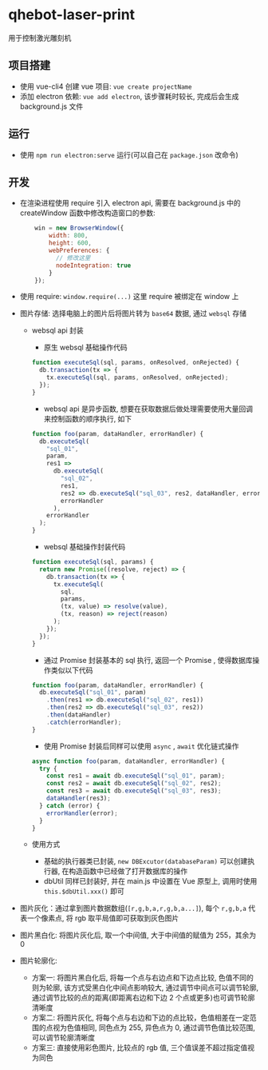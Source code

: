 # qhebot-laser-print

用于控制激光雕刻机

## 项目搭建

- 使用 vue-cli4 创建 vue 项目: `vue create projectName`
- 添加 electron 依赖: `vue add electron`, 该步骤耗时较长, 完成后会生成 background.js 文件

## 运行

- 使用 `npm run electron:serve` 运行(可以自己在 `package.json` 改命令)

## 开发

- 在渲染进程使用 require 引入 electron api, 需要在 background.js 中的 createWindow 函数中修改构造窗口的参数:

  ```JavaScript
      win = new BrowserWindow({
          width: 800,
          height: 600,
          webPreferences: {
            // 修改这里
            nodeIntegration: true
          }
      });
  ```

- 使用 require: `window.require(...)` 这里 require 被绑定在 window 上

- 图片存储: 选择电脑上的图片后将图片转为 `base64` 数据, 通过 `websql` 存储

  - websql api 封装

    - 原生 websql 基础操作代码

    ```javascript
    function executeSql(sql, params, onResolved, onRejected) {
      db.transaction(tx => {
        tx.executeSql(sql, params, onResolved, onRejected);
      });
    }
    ```

    - websql api 是异步函数, 想要在获取数据后做处理需要使用大量回调来控制函数的顺序执行, 如下

    ```javascript
    function foo(param, dataHandler, errorHandler) {
      db.executeSql(
        "sql_01",
        param,
        res1 =>
          db.executeSql(
            "sql_02",
            res1,
            res2 => db.executeSql("sql_03", res2, dataHandler, errorHandler),
            errorHandler
          ),
        errorHandler
      );
    }
    ```

    - websql 基础操作封装代码

    ```javascript
    function executeSql(sql, params) {
      return new Promise((resolve, reject) => {
        db.transaction(tx => {
          tx.executeSql(
            sql,
            params,
            (tx, value) => resolve(value),
            (tx, reason) => reject(reason)
          );
        });
      });
    }
    ```

    - 通过 Promise 封装基本的 sql 执行, 返回一个 Promise , 使得数据库操作类似以下代码

    ```javascript
    function foo(param, dataHandler, errorHandler) {
      db.executeSql("sql_01", param)
        .then(res1 => db.executeSql("sql_02", res1))
        .then(res2 => db.executeSql("sql_03", res2))
        .then(dataHandler)
        .catch(errorHandler);
    }
    ```

    - 使用 Promise 封装后同样可以使用 `async` , `await` 优化链式操作

    ```javascript
    async function foo(param, dataHandler, errorHandler) {
      try {
        const res1 = await db.executeSql("sql_01", param);
        const res2 = await db.executeSql("sql_02", res2);
        const res3 = await db.executeSql("sql_03", res3);
        dataHandler(res3);
      } catch (error) {
        errorHandler(error);
      }
    }
    ```

  - 使用方式
    - 基础的执行器类已封装, `new DBExcutor(databaseParam)` 可以创建执行器, 在构造函数中已经做了打开数据库的操作
    - dbUtil 同样已封装好, 并在 main.js 中设置在 Vue 原型上, 调用时使用 `this.$dbUtil.xxx()` 即可

- 图片灰化：通过拿到图片数据数组(`[r,g,b,a,r,g,b,a...]`), 每个 `r,g,b,a` 代表一个像素点, 将 rgb 取平局值即可获取到灰色图片

- 图片黑白化: 将图片灰化后, 取一个中间值, 大于中间值的赋值为 255，其余为 0

- 图片轮廓化:
  - 方案一: 将图片黑白化后, 将每一个点与右边点和下边点比较, 色值不同的则为轮廓, 该方式受黑白化中间点影响较大, 通过调节中间点可以调节轮廓, 通过调节比较的点的距离(即距离右边和下边 2 个点或更多)也可调节轮廓清晰度
  - 方案二: 将图片灰化, 将每个点与右边和下边的点比较，色值相差在一定范围的点视为色值相同, 同色点为 255, 异色点为 0, 通过调节色值比较范围, 可以调节轮廓清晰度
  - 方案三: 直接使用彩色图片, 比较点的 rgb 值, 三个值误差不超过指定值视为同色
